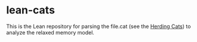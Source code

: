 # lean-cats

This is the Lean repository for parsing the file.cat (see the [Herding Cats](https://arxiv.org/pdf/1308.6810)) to analyze the relaxed memory model.